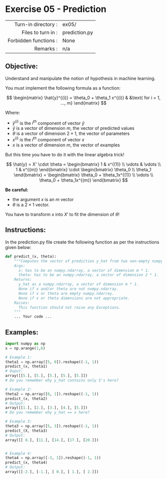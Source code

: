 # Exercise 05 - Prediction

|                         |                    |
| -----------------------:| ------------------ |
|   Turn-in directory :   |  ex05/             |
|   Files to turn in :    |  prediction.py     |
|   Forbidden functions : |  None              |
|   Remarks :             |  n/a               |

## Objective:
Understand and manipulate the notion of hypothesis in machine learning.

You must implement the following formula as a function:  

$$
\begin{matrix}
\hat{y}^{(i)} = \theta_0 + \theta_1 x^{(i)} & &\text{ for i = 1, ..., m}
\end{matrix}
$$  

Where:
- $\hat{y}^{(i)}$ is the $i^{th}$ component of vector $\hat{y}$
- $\hat{y}$ is a vector of dimension $m$, the vector of predicted values
- $\theta$ is a vector of dimension $2 \times 1$, the vector of parameters
- $x^{(i)}$ is the $i^{th}$ component of vector $x$  
- $x$ is a vector of dimension $m$, the vector of examples

But this time you have to do it with the linear algebra trick!

$$
\hat{y} = X' \cdot \theta = 
\begin{bmatrix} 
1 & x^{(1)} \\ 
\vdots & \vdots \\ 
1 & x^{(m)} 
\end{bmatrix} 
\cdot
\begin{bmatrix}
\theta_0 \\ 
\theta_1 
\end{bmatrix} 
 = \begin{bmatrix} 
\theta_0 + \theta_1x^{(1)} \\ 
\vdots \\ 
\theta_0 + \theta_1x^{(m)} 
\end{bmatrix} 
$$

**Be careful:** 
- the argument $x$ is an $m$ vector
- $\theta$ is a $2 \times 1$ vector. 

You have to transform $x$ into $X'$ to fit the dimension of $\theta$!

## Instructions:
In the prediction.py file create the following function as per the instructions given below:
```python
def predict_(x, theta):
    """Computes the vector of prediction y_hat from two non-empty numpy.ndarray.
    Args:
      x: has to be an numpy.ndarray, a vector of dimension m * 1.
      theta: has to be an numpy.ndarray, a vector of dimension 2 * 1.
    Returns:
      y_hat as a numpy.ndarray, a vector of dimension m * 1.
      None if x and/or theta are not numpy.ndarray.
      None if x or theta are empty numpy.ndarray.
      None if x or theta dimensions are not appropriate.
    Raises:
      This function should not raise any Exceptions.
    """
    ... Your code ...
```

## Examples:
```python
import numpy as np
x = np.arange(1,6)

# Example 1:
theta1 = np.array([5, 0]).reshape((-1, 1))
predict_(x, theta1)
# Ouput:
array([[5.], [5.], [5.], [5.], [5.]])
# Do you remember why y_hat contains only 5's here?

# Example 2:
theta2 = np.array([0, 1]).reshape((-1, 1))
predict_(x, theta2)
# Output:
array([[1.], [2.], [3.], [4.], [5.]])
# Do you remember why y_hat == x here?

# Example 3:
theta3 = np.array([5, 3]).reshape((-1, 1))
predict_(X, theta3)
# Output:
array([[ 8.], [11.], [14.], [17.], [20.]])


# Example 4:
theta4 = np.array([-3, 1]).reshape((-1, 1))
predict_(x, theta4)
# Output:
array([[-2.], [-1.], [ 0.], [ 1.], [ 2.]])
```